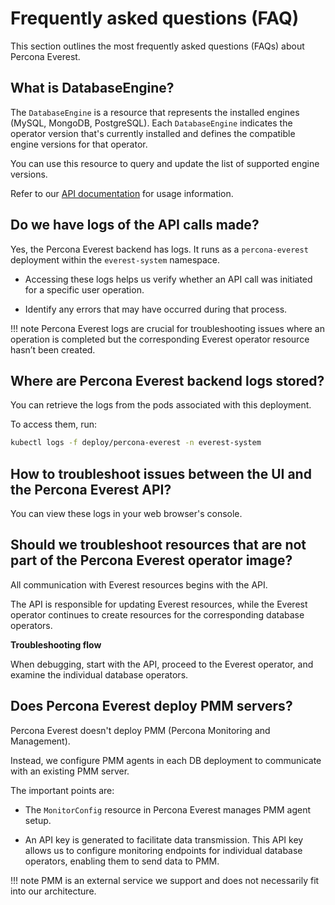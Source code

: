 # Frequently asked questions (FAQ)

This section outlines the most frequently asked questions (FAQs) about Percona Everest.


## What is DatabaseEngine?

The `DatabaseEngine` is a resource that represents the installed engines (MySQL, MongoDB, PostgreSQL). Each `DatabaseEngine` indicates the operator version that's currently installed and defines the compatible engine versions for that operator. 

You can use this resource to query and update the list of supported engine versions.

Refer to our [API documentation](https://percona-everest.readme.io/reference/getkubernetesclusterresources-1) for usage information.

## Do we have logs of the API calls made?

Yes, the Percona Everest backend has logs. It runs as a `percona-everest` deployment within the `everest-system` namespace.

- Accessing these logs helps us verify whether an API call was initiated for a specific user operation.

- Identify any errors that may have occurred during that process.

!!! note
    Percona Everest logs are crucial for troubleshooting issues where an operation is completed but the corresponding Everest operator resource hasn’t been created.

## Where are Percona Everest backend logs stored?

You can retrieve the logs from the pods associated with this deployment.

To access them, run:

```sh
kubectl logs -f deploy/percona-everest -n everest-system
```


## How to troubleshoot issues between the UI and the Percona Everest API? 

You can view these logs in your web browser's console.

## Should we troubleshoot resources that are not part of the Percona Everest operator image?

All communication with Everest resources begins with the API.

The API is responsible for updating Everest resources, while the Everest operator continues to create resources for the corresponding database operators. 

**Troubleshooting flow**

When debugging, start with the API, proceed to the Everest operator, and examine the individual database operators.


## Does Percona Everest deploy PMM servers?

Percona Everest doesn't deploy PMM (Percona Monitoring and Management). 

Instead, we configure PMM agents in each DB deployment to communicate with an existing PMM server.

The important points are:

- The `MonitorConfig` resource in Percona Everest manages PMM agent setup.

-  An API key is generated to facilitate data transmission. This API key allows us to configure monitoring endpoints for individual database operators, enabling them to send data to PMM.

!!! note
    PMM is an external service we support and does not necessarily fit into our architecture.
